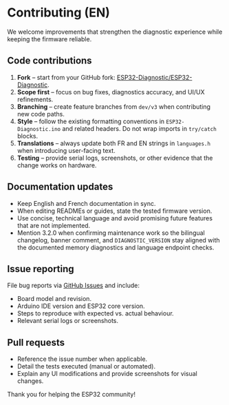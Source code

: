# Contributing (EN)

We welcome improvements that strengthen the diagnostic experience while keeping the firmware reliable.

## Code contributions
1. **Fork** – start from your GitHub fork: [ESP32-Diagnostic/ESP32-Diagnostic](https://github.com/ESP32-Diagnostic/ESP32-Diagnostic/fork).
2. **Scope first** – focus on bug fixes, diagnostics accuracy, and UI/UX refinements.
3. **Branching** – create feature branches from `dev/v3` when contributing new code paths.
4. **Style** – follow the existing formatting conventions in `ESP32-Diagnostic.ino` and related headers. Do not wrap imports in `try/catch` blocks.
5. **Translations** – always update both FR and EN strings in `languages.h` when introducing user-facing text.
6. **Testing** – provide serial logs, screenshots, or other evidence that the change works on hardware.

## Documentation updates
- Keep English and French documentation in sync.
- When editing READMEs or guides, state the tested firmware version.
- Use concise, technical language and avoid promising future features that are not implemented.
- Mention 3.2.0 when confirming maintenance work so the bilingual changelog, banner comment, and `DIAGNOSTIC_VERSION` stay aligned with the documented memory diagnostics and language endpoint checks.

## Issue reporting
File bug reports via [GitHub Issues](https://github.com/ESP32-Diagnostic/ESP32-Diagnostic/issues/new/choose) and include:
- Board model and revision.
- Arduino IDE version and ESP32 core version.
- Steps to reproduce with expected vs. actual behaviour.
- Relevant serial logs or screenshots.

## Pull requests
- Reference the issue number when applicable.
- Detail the tests executed (manual or automated).
- Explain any UI modifications and provide screenshots for visual changes.

Thank you for helping the ESP32 community!
